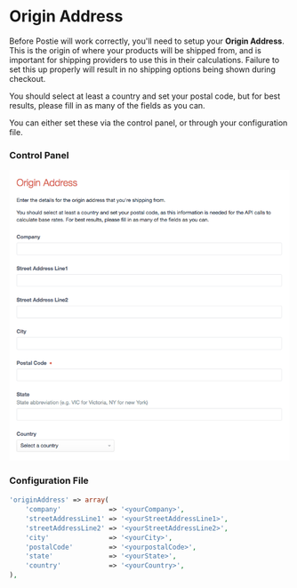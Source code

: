 # Origin Address

Before Postie will work correctly, you'll need to setup your **Origin Address**. This is the origin of where your products will be shipped from, and is important for shipping providers to use this in their calculations. Failure to set this up properly will result in no shipping options being shown during checkout.

You should select at least a country and set your postal code, but for best results, please fill in as many of the fields as you can.

You can either set these via the control panel, or through your configuration file.

### Control Panel

![Configuration Address](/docs/screenshots/configuration-address.png)

### Configuration File

```php
'originAddress' => array(
    'company'            => '<yourCompany>',
    'streetAddressLine1' => '<yourStreetAddressLine1>',
    'streetAddressLine2' => '<yourStreetAddressLine2>',
    'city'               => '<yourCity>',
    'postalCode'         => '<yourpostalCode>',
    'state'              => '<yourState>',
    'country'            => '<yourCountry>',
),
```